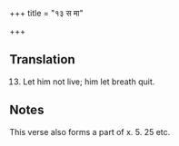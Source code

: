 +++
title = "१३ स मा"

+++
## Translation
13. Let him not live; him let breath quit.

## Notes
This verse also forms a part of x. 5. 25 etc.
